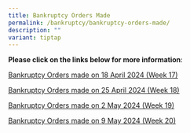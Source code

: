 ```yaml
---
title: Bankruptcy Orders Made
permalink: /bankruptcy/bankruptcy-orders-made/
description: ""
variant: tiptap
---
```

<p><strong>Please click on the links below for more information</strong>:</p>
<p></p>
<p><a href="/files/BOs Made/Bankruptcy_Orders_made_on_18_April_2024__Week_17_.pdf" rel="noopener noreferrer nofollow" target="_blank">Bankruptcy Orders made on 18 April 2024 (Week 17)</a>
</p>
<p><a href="/files/BOs Made/Bankruptcy_Orders_made_on_25_April_2024__Week_18_.pdf" rel="noopener noreferrer nofollow" target="_blank">Bankruptcy Orders made on 25 April 2024 (Week 18)</a>
</p>
<p><a href="/files/BOs Made/Bankruptcy_Orders_made_on_2_May_2024__Week_19_.pdf" rel="noopener noreferrer nofollow" target="_blank">Bankruptcy Orders made on 2 May 2024 (Week 19)</a>
</p>
<p><a href="/files/BOs Made/Bankruptcy_Orders_made_on_9_May_2024__Week_20_.pdf" rel="noopener noreferrer nofollow" target="_blank">Bankruptcy Orders made on 9 May 2024 (Week 20)</a>
</p>
